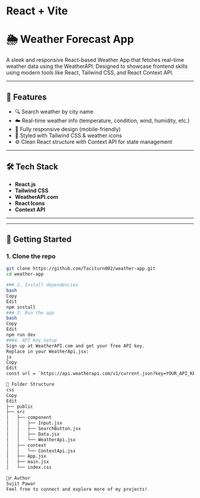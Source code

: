 # React + Vite

# 🌦️ Weather Forecast App

A sleek and responsive React-based Weather App that fetches real-time weather data using the WeatherAPI. Designed to showcase frontend skills using modern tools like React, Tailwind CSS, and React Context API.

---

## 📌 Features

- 🔍 Search weather by city name
- ☁️ Real-time weather info (temperature, condition, wind, humidity, etc.)
- 📱 Fully responsive design (mobile-friendly)
- 🎨 Styled with Tailwind CSS & weather icons
- ⚙️ Clean React structure with Context API for state management

---

## 🛠️ Tech Stack

- **React.js**
- **Tailwind CSS**
- **WeatherAPI.com**
- **React Icons**
- **Context API**

---



---

## 🚀 Getting Started

### 1. Clone the repo

```bash
git clone https://github.com/Taciturn002/weather-app.git
cd weather-app

### 2. Install dependencies
bash
Copy
Edit
npm install
### 3. Run the app
bash
Copy
Edit
npm run dev
###4. API Key Setup
Sign up at WeatherAPI.com and get your free API key.
Replace in your WeatherApi.jsx:
js
Copy
Edit
const url = `https://api.weatherapi.com/v1/current.json?key=YOUR_API_KEY&q=${searchCity}`;

📂 Folder Structure
css
Copy
Edit
├── public
├── src
│   ├── component
│   │   ├── Input.jsx
│   │   ├── SearchButton.jsx
│   │   ├── Data.jsx
│   │   └── WeatherApi.jsx
│   ├── context
│   │   └── ContextApi.jsx
│   ├── App.jsx
│   ├── main.jsx
│   └── index.css

🙋‍♂️ Author
Sujit Pawar
Feel free to connect and explore more of my projects!



